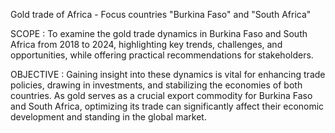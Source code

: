 Gold trade of Africa - Focus countries "Burkina Faso" and "South Africa"

SCOPE : To examine the gold trade dynamics in Burkina Faso and South Africa from 2018 to 2024, highlighting key trends, challenges, and opportunities, while offering practical recommendations for stakeholders.

OBJECTIVE : Gaining insight into these dynamics is vital for enhancing trade policies, drawing in investments, and stabilizing the economies of both countries. As gold serves as a crucial export commodity for Burkina Faso and South Africa, optimizing its trade can significantly affect their economic development and standing in the global market.
